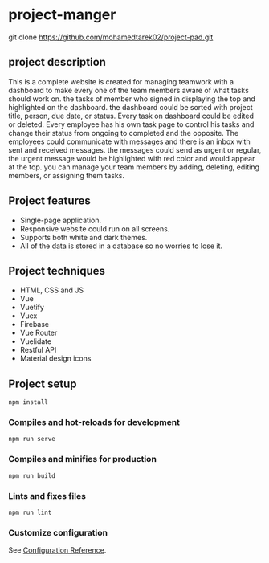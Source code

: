 # project-manger

git clone https://github.com/mohamedtarek02/project-pad.git

## project description 
This is a complete website is created for managing teamwork with a dashboard to make every one of the team members aware of what tasks should work on. the tasks of member who signed in displaying the top and highlighted on the dashboard. the dashboard could be sorted with project title, person, due date, or status. Every task on dashboard could be edited or deleted. Every employee has his own task page to control his tasks and change their status from ongoing to completed and the opposite. The employees could communicate with messages and there is an inbox with sent and received messages. the messages could send as urgent or regular, the urgent message would be highlighted with red color and would appear at the top. you can manage your team members by adding, deleting, editing members, or assigning them tasks. 

## Project features
- Single-page application.
- Responsive website could run on all screens.
- Supports both white and dark themes.
- All of the data is stored in a database so no worries to lose it.


## Project techniques
- HTML, CSS and JS
- Vue
- Vuetify
- Vuex
- Firebase
- Vue Router
- Vuelidate
- Restful API
- Material design icons


## Project setup

```
npm install
```

### Compiles and hot-reloads for development

```
npm run serve
```

### Compiles and minifies for production

```
npm run build
```

### Lints and fixes files

```
npm run lint
```

### Customize configuration

See [Configuration Reference](https://cli.vuejs.org/config/).

